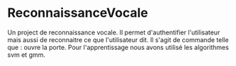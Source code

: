 # ReconnaissanceVocale
Un project de reconnaissance vocale. Il permet d'authentifier l'utilisateur mais aussi de reconnaitre ce que l'utilisateur dit. Il s'agit de commande telle que : ouvre la porte. Pour l'apprentissage nous avons utilisé les algorithmes svm et gmm.
